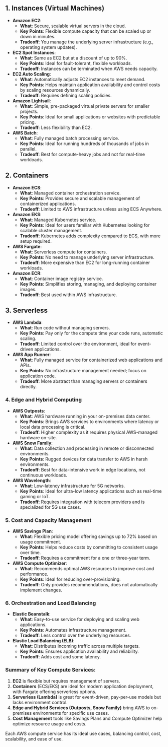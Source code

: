 ## 1. **Instances (Virtual Machines)**

- **Amazon EC2**:
    - **What**: Secure, scalable virtual servers in the cloud.
    - **Key Points**: Flexible compute capacity that can be scaled up or down in minutes.
    - **Tradeoff**: You manage the underlying server infrastructure (e.g., operating system updates).
- **EC2 Spot Instances**:
    - **What**: Same as EC2 but at a discount of up to 90%.
    - **Key Points**: Ideal for fault-tolerant, flexible workloads.
    - **Tradeoff**: Instances can be terminated when AWS needs capacity.
- **EC2 Auto Scaling**:
    - **What**: Automatically adjusts EC2 instances to meet demand.
    - **Key Points**: Helps maintain application availability and control costs by scaling resources dynamically.
    - **Tradeoff**: Requires defining scaling policies.
- **Amazon Lightsail**:
    - **What**: Simple, pre-packaged virtual private servers for smaller projects.
    - **Key Points**: Ideal for small applications or websites with predictable pricing.
    - **Tradeoff**: Less flexibility than EC2.
- **AWS Batch**:
    - **What**: Fully managed batch processing service.
    - **Key Points**: Ideal for running hundreds of thousands of jobs in parallel.
    - **Tradeoff**: Best for compute-heavy jobs and not for real-time workloads.

## 2. **Containers**

- **Amazon ECS**:
    - **What**: Managed container orchestration service.
    - **Key Points**: Provides secure and scalable management of containerized applications.
    - **Tradeoff**: Limited to AWS infrastructure unless using ECS Anywhere.
- **Amazon EKS**:
    - **What**: Managed Kubernetes service.
    - **Key Points**: Ideal for users familiar with Kubernetes looking for scalable cluster management.
    - **Tradeoff**: Kubernetes adds complexity compared to ECS, with more setup required.
- **AWS Fargate**:
    - **What**: Serverless compute for containers.
    - **Key Points**: No need to manage underlying server infrastructure.
    - **Tradeoff**: More expensive than EC2 for long-running container workloads.
- **Amazon ECR**:
    - **What**: Container image registry service.
    - **Key Points**: Simplifies storing, managing, and deploying container images.
    - **Tradeoff**: Best used within AWS infrastructure.

## 3. **Serverless**

- **AWS Lambda**:
    - **What**: Run code without managing servers.
    - **Key Points**: Pay only for the compute time your code runs, automatic scaling.
    - **Tradeoff**: Limited control over the environment, ideal for event-driven applications.
- **AWS App Runner**:
    - **What**: Fully managed service for containerized web applications and APIs.
    - **Key Points**: No infrastructure management needed; focus on application code.
    - **Tradeoff**: More abstract than managing servers or containers directly.

### 4. **Edge and Hybrid Computing**

- **AWS Outposts**:
    - **What**: AWS hardware running in your on-premises data center.
    - **Key Points**: Brings AWS services to environments where latency or local data processing is critical.
    - **Tradeoff**: Higher complexity as it requires physical AWS-managed hardware on-site.
- **AWS Snow Family**:
    - **What**: Data collection and processing in remote or disconnected environments.
    - **Key Points**: Rugged devices for data transfer to AWS in harsh environments.
    - **Tradeoff**: Best for data-intensive work in edge locations, not continuous workloads.
- **AWS Wavelength**:
    - **What**: Low-latency infrastructure for 5G networks.
    - **Key Points**: Ideal for ultra-low latency applications such as real-time gaming or IoT.
    - **Tradeoff**: Requires integration with telecom providers and is specialized for 5G use cases.

### 5. **Cost and Capacity Management**
- **AWS Savings Plan**:
    - **What**: Flexible pricing model offering savings up to 72% based on usage commitment.
    - **Key Points**: Helps reduce costs by committing to consistent usage over time.
    - **Tradeoff**: Requires a commitment for a one or three-year term.
- **AWS Compute Optimizer**:
    - **What**: Recommends optimal AWS resources to improve cost and performance.
    - **Key Points**: Ideal for reducing over-provisioning.
    - **Tradeoff**: Only provides recommendations, does not automatically implement changes.

### 6. **Orchestration and Load Balancing**
- **Elastic Beanstalk**:
    - **What**: Easy-to-use service for deploying and scaling web applications.
    - **Key Points**: Automates infrastructure management.
    - **Tradeoff**: Less control over the underlying resources.
- **Elastic Load Balancing (ELB)**:
    - **What**: Distributes incoming traffic across multiple targets.
    - **Key Points**: Ensures application availability and reliability.
    - **Tradeoff**: Adds cost and some latency.

### Summary of Key Compute Services:

1. **EC2** is flexible but requires management of servers.
2. **Containers** (ECS/EKS) are ideal for modern application deployment, with Fargate offering serverless options.
3. **Serverless (Lambda)** is great for event-driven, pay-per-use models but lacks environment control.
4. **Edge and Hybrid Services (Outposts, Snow Family)** bring AWS to on-premises environments for specific use cases.
5. **Cost Management** tools like Savings Plans and Compute Optimizer help optimize resource usage and costs.

Each AWS compute service has its ideal use cases, balancing control, cost, scalability, and ease of use.